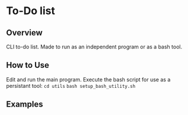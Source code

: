 # To-Do list

## Overview
CLI to-do list.
Made to run as an independent program or as a bash tool.
## How to Use
Edit and run the main program. Execute the bash script for use as a persistant tool:
`cd utils`
`bash setup_bash_utility.sh`

## Examples

